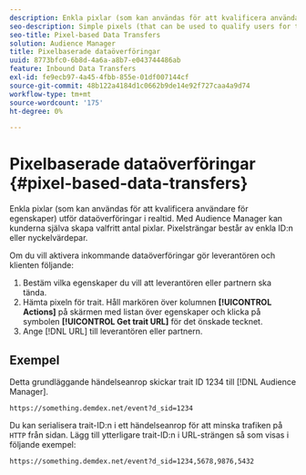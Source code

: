```yaml
---
description: Enkla pixlar (som kan användas för att kvalificera användare för egenskaper) utför dataöverföringar i realtid. Med Audience Manager kan kunderna själva skapa valfritt antal pixlar. Pixelsträngar består av enkla ID:n eller nyckelvärdepar.
seo-description: Simple pixels (that can be used to qualify users for traits) perform real-time data transfers. The Audience Manager interface lets clients create any number of pixels on a self-service basis. Pixel strings consist of simple IDs or key-value pairs.
seo-title: Pixel-based Data Transfers
solution: Audience Manager
title: Pixelbaserade dataöverföringar
uuid: 8773bfc0-6b8d-4a6a-a8b7-e043744486ab
feature: Inbound Data Transfers
exl-id: fe9ecb97-4a45-4fbb-855e-01df007144cf
source-git-commit: 48b122a4184d1c0662b9de14e92f727caa4a9d74
workflow-type: tm+mt
source-wordcount: '175'
ht-degree: 0%

---
```


# Pixelbaserade dataöverföringar {#pixel-based-data-transfers}

Enkla pixlar (som kan användas för att kvalificera användare för egenskaper) utför dataöverföringar i realtid. Med Audience Manager kan kunderna själva skapa valfritt antal pixlar. Pixelsträngar består av enkla ID:n eller nyckelvärdepar.

<!-- c_rt_inbound_pixel_transfers.xml -->

Om du vill aktivera inkommande dataöverföringar gör leverantören och klienten följande:

1. Bestäm vilka egenskaper du vill att leverantören eller partnern ska tända.
1. Hämta pixeln för trait. Håll markören över kolumnen **[!UICONTROL Actions]** på skärmen med listan över egenskaper och klicka på symbolen **[!UICONTROL Get trait URL]** för det önskade tecknet.
1. Ange [!DNL URL] till leverantören eller partnern.

## Exempel

Detta grundläggande händelseanrop skickar trait ID 1234 till [!DNL Audience Manager].

```
https://something.demdex.net/event?d_sid=1234
```

Du kan serialisera trait-ID:n i ett händelseanrop för att minska trafiken på `HTTP` från sidan. Lägg till ytterligare trait-ID:n i URL-strängen så som visas i följande exempel:

```
https://something.demdex.net/event?d_sid=1234,5678,9876,5432
```
